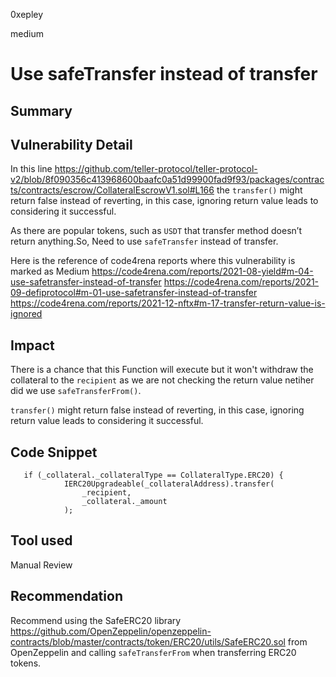 0xepley

medium

# Use safeTransfer instead of transfer

## Summary

## Vulnerability Detail
In this line https://github.com/teller-protocol/teller-protocol-v2/blob/8f090356c413968600baafc0a51d99900fad9f93/packages/contracts/contracts/escrow/CollateralEscrowV1.sol#L166 the `transfer()` might return false instead of reverting, in this case, ignoring return value leads to considering it successful. 

As there are popular tokens, such as `USDT` that transfer method doesn’t return anything.So, Need to use `safeTransfer` instead of transfer. 

Here is the reference of code4rena reports where this vulnerability is marked as Medium
https://code4rena.com/reports/2021-08-yield#m-04-use-safetransfer-instead-of-transfer
https://code4rena.com/reports/2021-09-defiprotocol#m-01-use-safetransfer-instead-of-transfer
https://code4rena.com/reports/2021-12-nftx#m-17-transfer-return-value-is-ignored

## Impact
There is a chance that this Function will execute but it won't withdraw the collateral to the `recipient` as we are not checking the return value netiher did we use `safeTransferFrom()`. 

`transfer()` might return false instead of reverting, in this case, ignoring return value leads to considering it successful.

## Code Snippet
```solidity
   if (_collateral._collateralType == CollateralType.ERC20) {
            IERC20Upgradeable(_collateralAddress).transfer(
                _recipient,
                _collateral._amount 
            );
```

## Tool used

Manual Review

## Recommendation
Recommend using the SafeERC20 library https://github.com/OpenZeppelin/openzeppelin-contracts/blob/master/contracts/token/ERC20/utils/SafeERC20.sol from OpenZeppelin and calling `safeTransferFrom` when transferring ERC20 tokens.
